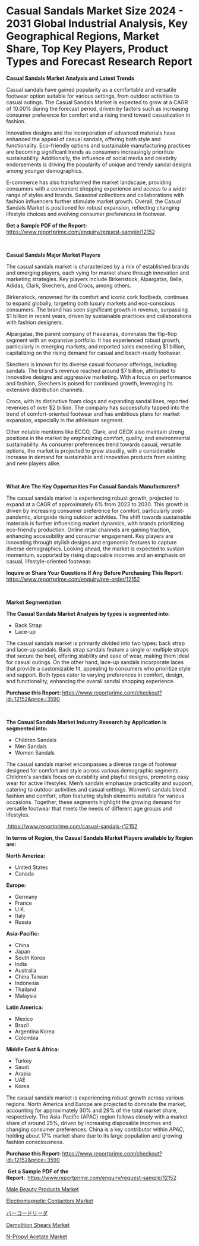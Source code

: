 <p><h1>Casual Sandals Market Size 2024 - 2031 Global Industrial Analysis, Key Geographical Regions, Market Share, Top Key Players, Product Types and Forecast Research Report</h1></p><p><strong>Casual Sandals Market Analysis and Latest Trends</strong></p>
<p><p>Casual sandals have gained popularity as a comfortable and versatile footwear option suitable for various settings, from outdoor activities to casual outings. The Casual Sandals Market is expected to grow at a CAGR of 10.00% during the forecast period, driven by factors such as increasing consumer preference for comfort and a rising trend toward casualization in fashion. </p><p>Innovative designs and the incorporation of advanced materials have enhanced the appeal of casual sandals, offering both style and functionality. Eco-friendly options and sustainable manufacturing practices are becoming significant trends as consumers increasingly prioritize sustainability. Additionally, the influence of social media and celebrity endorsements is driving the popularity of unique and trendy sandal designs among younger demographics. </p><p>E-commerce has also transformed the market landscape, providing consumers with a convenient shopping experience and access to a wider range of styles and brands. Seasonal collections and collaborations with fashion influencers further stimulate market growth. Overall, the Casual Sandals Market is positioned for robust expansion, reflecting changing lifestyle choices and evolving consumer preferences in footwear.</p></p>
<p><strong>Get a Sample PDF of the Report:&nbsp;</strong> <a href="https://www.reportprime.com/enquiry/request-sample/12152">https://www.reportprime.com/enquiry/request-sample/12152</a></p>
<p>&nbsp;</p>
<p><strong>Casual Sandals Major Market Players</strong></p>
<p><p>The casual sandals market is characterized by a mix of established brands and emerging players, each vying for market share through innovation and marketing strategies. Key players include Birkenstock, Alpargatas, Belle, Adidas, Clark, Skechers, and Crocs, among others.</p><p>Birkenstock, renowned for its comfort and iconic cork footbeds, continues to expand globally, targeting both luxury markets and eco-conscious consumers. The brand has seen significant growth in revenue, surpassing $1 billion in recent years, driven by sustainable practices and collaborations with fashion designers.</p><p>Alpargatas, the parent company of Havaianas, dominates the flip-flop segment with an expansive portfolio. It has experienced robust growth, particularly in emerging markets, and reported sales exceeding $1 billion, capitalizing on the rising demand for casual and beach-ready footwear.</p><p>Skechers is known for its diverse casual footwear offerings, including sandals. The brand's revenue reached around $7 billion, attributed to innovative designs and aggressive marketing. With a focus on performance and fashion, Skechers is poised for continued growth, leveraging its extensive distribution channels.</p><p>Crocs, with its distinctive foam clogs and expanding sandal lines, reported revenues of over $2 billion. The company has successfully tapped into the trend of comfort-oriented footwear and has ambitious plans for market expansion, especially in the athleisure segment.</p><p>Other notable mentions like ECCO, Clark, and GEOX also maintain strong positions in the market by emphasizing comfort, quality, and environmental sustainability. As consumer preferences trend towards casual, versatile options, the market is projected to grow steadily, with a considerable increase in demand for sustainable and innovative products from existing and new players alike.</p></p>
<p>&nbsp;</p>
<p><strong>What Are The Key Opportunities For Casual Sandals Manufacturers?</strong></p>
<p><p>The casual sandals market is experiencing robust growth, projected to expand at a CAGR of approximately 6% from 2023 to 2030. This growth is driven by increasing consumer preference for comfort, particularly post-pandemic, alongside rising outdoor activities. The shift towards sustainable materials is further influencing market dynamics, with brands prioritizing eco-friendly production. Online retail channels are gaining traction, enhancing accessibility and consumer engagement. Key players are innovating through stylish designs and ergonomic features to capture diverse demographics. Looking ahead, the market is expected to sustain momentum, supported by rising disposable incomes and an emphasis on casual, lifestyle-oriented footwear.</p></p>
<p><strong>Inquire or Share Your Questions If Any Before Purchasing This Report:</strong> <a href="https://www.reportprime.com/enquiry/pre-order/12152">https://www.reportprime.com/enquiry/pre-order/12152</a></p>
<p>&nbsp;</p>
<p><strong>Market Segmentation</strong></p>
<p><strong>The Casual Sandals Market Analysis by types is segmented into:</strong></p>
<p><ul><li>Back Strap</li><li>Lace-up</li></ul></p>
<p><p>The casual sandals market is primarily divided into two types: back strap and lace-up sandals. Back strap sandals feature a single or multiple straps that secure the heel, offering stability and ease of wear, making them ideal for casual outings. On the other hand, lace-up sandals incorporate laces that provide a customizable fit, appealing to consumers who prioritize style and support. Both types cater to varying preferences in comfort, design, and functionality, enhancing the overall sandal shopping experience.</p></p>
<p><strong>Purchase this Report:&nbsp;</strong><a href="https://www.reportprime.com/checkout?id=12152&price=3590">https://www.reportprime.com/checkout?id=12152&price=3590</a></p>
<p>&nbsp;</p>
<p><strong>The Casual Sandals Market Industry Research by Application is segmented into:</strong></p>
<p><ul><li>Children Sandals</li><li>Men Sandals</li><li>Women Sandals</li></ul></p>
<p><p>The casual sandals market encompasses a diverse range of footwear designed for comfort and style across various demographic segments. Children's sandals focus on durability and playful designs, promoting easy wear for active lifestyles. Men’s sandals emphasize practicality and support, catering to outdoor activities and casual settings. Women’s sandals blend fashion and comfort, often featuring stylish elements suitable for various occasions. Together, these segments highlight the growing demand for versatile footwear that meets the needs of different age groups and lifestyles.</p></p>
<p><a href="https://www.reportprime.com/casual-sandals-r12152">&nbsp;https://www.reportprime.com/casual-sandals-r12152</a></p>
<p><strong>In terms of Region, the Casual Sandals Market Players available by Region are:</strong></p>
<p>
    <p> <strong> North America: </strong>
        <ul>
            <li>United States</li>
            <li>Canada</li>
        </ul>
        </p> 
    <p> <strong> Europe: </strong>
        <ul>
            <li>Germany</li>
            <li>France</li>
            <li>U.K.</li>
            <li>Italy</li>
            <li>Russia</li>
        </ul>
        </p> 
    <p> <strong> Asia-Pacific: </strong>
        <ul>
            <li>China</li>
            <li>Japan</li>
            <li>South Korea</li>
            <li>India</li>
            <li>Australia</li>
            <li>China Taiwan</li>
            <li>Indonesia</li>
            <li>Thailand</li>
            <li>Malaysia</li>
        </ul>
        </p> 
    <p> <strong> Latin America: </strong>
        <ul>
            <li>Mexico</li>
            <li>Brazil</li>
            <li>Argentina Korea</li>
            <li>Colombia</li>
        </ul>
        </p> 
    <p> <strong> Middle East & Africa: </strong>
        <ul>
            <li>Turkey</li>
            <li>Saudi</li>
            <li>Arabia</li>
            <li>UAE</li>
            <li>Korea</li>
        </ul>
    </p>
    </p>
<p><p>The casual sandals market is experiencing robust growth across various regions. North America and Europe are projected to dominate the market, accounting for approximately 30% and 29% of the total market share, respectively. The Asia-Pacific (APAC) region follows closely with a market share of around 25%, driven by increasing disposable incomes and changing consumer preferences. China is a key contributor within APAC, holding about 17% market share due to its large population and growing fashion consciousness.</p></p>
<p><strong>Purchase this Report: </strong><a href="https://www.reportprime.com/checkout?id=12152&price=3590">https://www.reportprime.com/checkout?id=12152&price=3590</a></p>
<p>&nbsp;<strong>Get a Sample PDF of the Report:&nbsp;&nbsp;</strong><a href="https://www.reportprime.com/enquiry/request-sample/12152">https://www.reportprime.com/enquiry/request-sample/12152</a></p>
<p><strong></strong></p>
<p><p><a href="https://github.com/Krish2023na/Market-Research-Report-List-6/blob/main/male-beauty-products-market.md">Male Beauty Products Market</a></p><p><a href="https://medium.com/@sarahhopkins94/strategic-market-insights-navigating-the-global-electromagnetic-contactors-market-landscape-2024-dd96cb4fa568">Electromagnetic Contactors Market</a></p><p><a href="https://medium.com/@georgeannauce/2024%E5%B9%B4%E3%81%8B%E3%82%892031%E5%B9%B4%E3%81%BE%E3%81%A7%E3%81%AE%E3%83%90%E3%83%BC%E3%82%B3%E3%83%BC%E3%83%89%E3%83%AA%E3%83%BC%E3%83%80%E3%83%BC%E5%B8%82%E5%A0%B4%E3%81%AE%E6%88%90%E9%95%B7%E8%A6%8B%E9%80%9A%E3%81%97%E3%81%AF-%E5%B8%82%E5%A0%B4%E3%81%AE%E3%83%88%E3%83%AC%E3%83%B3%E3%83%89%E5%88%86%E6%9E%90%E3%81%AB%E3%82%88%E3%81%A3%E3%81%A6%E3%82%A2%E3%83%97%E3%83%AA%E3%82%B1%E3%83%BC%E3%82%B7%E3%83%A7%E3%83%B3-%E5%9C%B0%E5%9F%9F%E5%B1%95%E6%9C%9B%E5%8F%8A%E3%81%B3%E5%8F%8E%E7%9B%8A%E3%81%AB6-5-%E3%81%AE%E5%B9%B4%E9%96%93%E6%88%90%E9%95%B7%E7%8E%87-cagr-%E3%81%A7%E6%8E%A8%E5%AE%9A%E3%81%95%E3%82%8C%E3%81%A6%E3%81%84%E3%81%BE%E3%81%99-c62385fb1bfd">バーコードリーダ</a></p><p><a href="https://medium.com/@brendamoreno1988/future-of-demolition-shears-market-global-market-forecast-and-market-trends-2024-2031-b73900dc5e6d">Demolition Shears Market</a></p><p><a href="https://github.com/RickHolmes3/Market-Research-Report-List-6/blob/main/n-propyl-acetate-market.md">N-Propyl Acetate Market</a></p></p>
